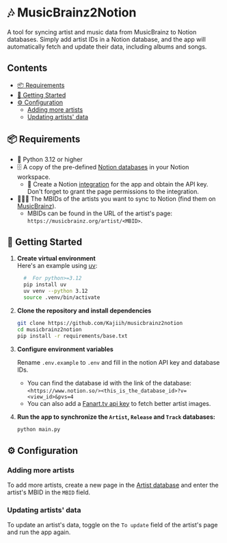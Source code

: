 # 🎶 MusicBrainz2Notion

A tool for syncing artist and music data from MusicBrainz to Notion databases.
Simply add artist IDs in a Notion database, and the app will automatically fetch and update their data, including albums and songs.

## Contents <!-- omit from toc -->

- [📦 Requirements](#-requirements)
- [🏃 Getting Started](#-getting-started)
- [⚙️ Configuration](#️-configuration)
  - [Adding more artists](#adding-more-artists)
  - [Updating artists' data](#updating-artists-data)

## 📦 Requirements

- 🐍 Python 3.12 or higher
- 🗄️ A copy of the pre-defined [Notion databases](https://steel-pram-3bf.notion.site/El-Music-Box-2-0-10e20647c8df80368434ea6ac7208981) in your Notion workspace.
  - 🔑 Create a Notion [integration](https://developers.notion.com/docs/create-a-notion-integration#getting-started) for the app and obtain the API key. Don't forget to grant the page permissions to the integration.
- 🧑🏻‍🎤 The MBIDs of the artists you want to sync to Notion (find them on [MusicBrainz](https://musicbrainz.org/)).
  - MBIDs can be found in the URL of the artist's page: `https://musicbrainz.org/artist/<MBID>`.

## 🏃 Getting Started

1. **Create virtual environment**\
    Here's an example using [uv](https://github.com/astral-sh/uv?):

    ```bash
      #  For python>=3.12
      pip install uv
      uv venv --python 3.12
      source .venv/bin/activate
    ```

2. **Clone the repository and install dependencies**

    ```bash
    git clone https://github.com/Kajiih/musicbrainz2notion
    cd musicbrainz2notion
    pip install -r requirements/base.txt
    ```

3. **Configure environment variables**
  
   Rename `.env.example` to `.env` and fill in the notion API key and database IDs.

    - You can find the database id with the link of the database:
    `<https://www.notion.so/><this_is_the_database_id>?v=<view_id>&pvs=4`
    - You can also add a [Fanart.tv api key](https://fanart.tv/get-an-api-key) to fetch better artist images.

4. **Run the app to synchronize the `Artist`, `Release` and `Track` databases:**

    ```bash
    python main.py
    ```

## ⚙️ Configuration

### Adding more artists

  To add more artists, create a new page in the [Artist database](https://steel-pram-3bf.notion.site/10e20647c8df80ae923cfa8e19d109d4?v=10e20647c8df81a58be0000cbafdcff3) and enter the artist's MBID in the `MBID` field.

### Updating artists' data

  To update an artist's data, toggle on the `To update` field of the artist's page and run the app again.
